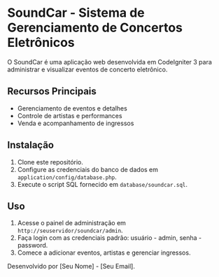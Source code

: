 # SoundCar - Sistema de Gerenciamento de Concertos Eletrônicos

O SoundCar é uma aplicação web desenvolvida em CodeIgniter 3 para administrar e visualizar eventos de concerto eletrônico.

## Recursos Principais

- Gerenciamento de eventos e detalhes
- Controle de artistas e performances
- Venda e acompanhamento de ingressos

## Instalação

1. Clone este repositório.
2. Configure as credenciais do banco de dados em `application/config/database.php`.
3. Execute o script SQL fornecido em `database/soundcar.sql`.

## Uso

1. Acesse o painel de administração em `http://seuservidor/soundcar/admin`.
2. Faça login com as credenciais padrão: usuário - admin, senha - password.
3. Comece a adicionar eventos, artistas e gerenciar ingressos.

Desenvolvido por [Seu Nome] - [Seu Email].
